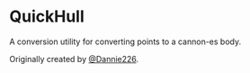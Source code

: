 # QuickHull
A conversion utility for converting points to a cannon-es body.

Originally created by [@Dannie226](https://github.com/Dannie226).
